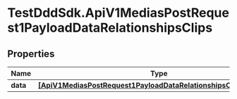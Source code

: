 # TestDddSdk.ApiV1MediasPostRequest1PayloadDataRelationshipsClips

## Properties

Name | Type | Description | Notes
------------ | ------------- | ------------- | -------------
**data** | [**[ApiV1MediasPostRequest1PayloadDataRelationshipsClipsDataInner]**](ApiV1MediasPostRequest1PayloadDataRelationshipsClipsDataInner.md) |  | [optional] 


